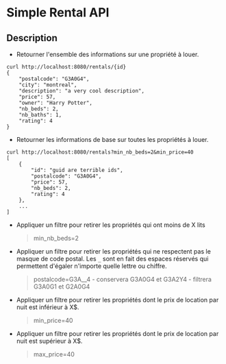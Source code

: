 # Simple Rental API

## Description



- Retourner l'ensemble des informations sur une propriété à louer.

```
curl http://localhost:8080/rentals/{id}
{
    "postalcode": "G3A0G4",
    "city": "montreal",
    "description": "a very cool description",
    "price": 57,
    "owner": "Harry Potter",
    "nb_beds": 2,
    "nb_baths": 1,
    "rating": 4
}
```

- Retourner les informations de base sur toutes les propriétés à louer.

```
curl http://localhost:8080/rentals?min_nb_beds=2&min_price=40
[
    {
        "id": "guid are terrible ids",
        "postalcode": "G3A0G4",
        "price": 57,
        "nb_beds": 2,
        "rating": 4
    },
    ...
]
```

- Appliquer un filtre pour retirer les propriétés qui ont moins de X lits
  > min_nb_beds=2
- Appliquer un filtre pour retirer les propriétés qui ne respectent pas le masque de code postal. Les `_` sont en fait des espaces réservés qui permettent d'égaler n'importe quelle lettre ou chiffre.
  > postalcode=G3A\_\_4
        - conservera G3A0G4 et G3A2Y4
        - filtrera G3A0G1 et G2A0G4
- Appliquer un filtre pour retirer les propriétés dont le prix de location par nuit est inférieur à X\$.
  > min_price=40
- Appliquer un filtre pour retirer les propriétés dont le prix de location par nuit est supérieur à X\$.
  > max_price=40
